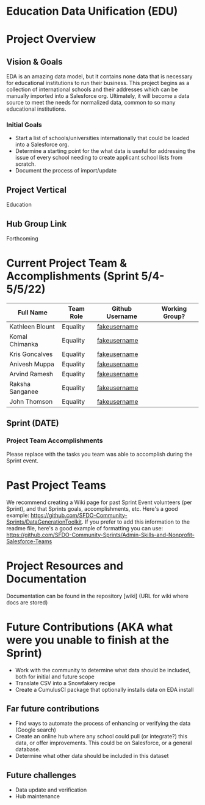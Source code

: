 # Education Data Unification (EDU)

# Project Overview
## Vision & Goals
EDA is an amazing data model, but it contains none data that is necessary for educational institutions to run their business. This project begins as a collection of international schools and their addresses which can be manually imported into a Salesforce org. Ultimately, it will become a data source to meet the needs for normalized data, common to so many educational institutions.

### Initial Goals
* Start a list of schools/universities internationally that could be loaded into a Salesforce org.
* Determine a starting point for the what data is useful for addressing the issue of every school needing to create applicant school lists from scratch.
* Document the process of import/update

## Project Vertical
Education

## Hub Group Link
Forthcoming

# Current Project Team & Accomplishments (Sprint 5/4-5/5/22)

Full Name            | Team Role     | Github Username                                    | Working Group? 
------------         | ------------- | -------------                                      |-------------   
Kathleen Blount      | Equality      | [fakeusername](https://github.com/fakeusername)    | 
Komal Chimanka       | Equality      | [fakeusername](https://github.com/fakeusername)    | 
Kris Goncalves       | Equality      | [fakeusername](https://github.com/fakeusername)    | 
Anivesh Muppa        | Equality      | [fakeusername](https://github.com/fakeusername)    | 
Arvind Ramesh        | Equality      | [fakeusername](https://github.com/fakeusername)    | 
Raksha Sanganee      | Equality      | [fakeusername](https://github.com/fakeusername)    | 
John Thomson         | Equality      | [fakeusername](https://github.com/fakeusername)    | 

## Sprint (DATE)

### Project Team Accomplishments
Please replace with the tasks you team was able to accomplish during the Sprint event.

# Past Project Teams
We recommend creating a Wiki page for past Sprint Event volunteers (per Sprint), and that Sprints goals, accomplishments, etc. Here's a good example: https://github.com/SFDO-Community-Sprints/DataGenerationToolkit. If you prefer to add this information to the readme file, here's a good example of formatting you can use: https://github.com/SFDO-Community-Sprints/Admin-Skills-and-Nonprofit-Salesforce-Teams

# Project Resources and Documentation
Documentation can be found in the repository [wiki] (URL for wiki where docs are stored)

# Future Contributions (AKA what were you unable to finish at the Sprint)
- Work with the community to determine what data should be included, both for initial and future scope
- Translate CSV into a Snowfakery recipe
- Create a CumulusCI package that optionally installs data on EDA install

## Far future contributions
- Find ways to automate the process of enhancing or verifying the data (Google search)
- Create an online hub where any school could pull (or integrate?) this data, or offer improvements. This could be on Salesforce, or a general database.
- Determine what other data should be included in this dataset

## Future challenges
- Data update and verification
- Hub maintenance
